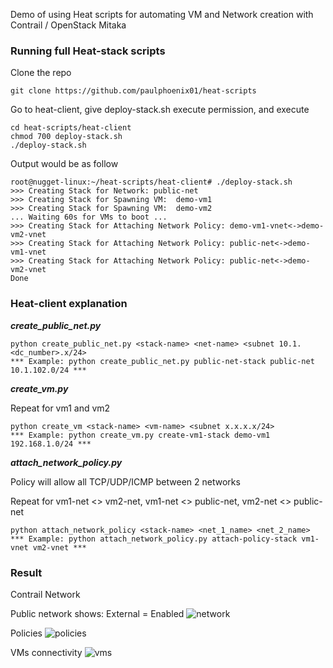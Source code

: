 Demo of using Heat scripts for automating VM and Network creation with Contrail / OpenStack Mitaka

### Running full Heat-stack scripts
Clone the repo
```
git clone https://github.com/paulphoenix01/heat-scripts
```
Go to heat-client, give deploy-stack.sh execute permission, and execute
```
cd heat-scripts/heat-client
chmod 700 deploy-stack.sh
./deploy-stack.sh
```
Output would be as follow
```
root@nugget-linux:~/heat-scripts/heat-client# ./deploy-stack.sh
>>> Creating Stack for Network: public-net
>>> Creating Stack for Spawning VM:  demo-vm1
>>> Creating Stack for Spawning VM:  demo-vm2
... Waiting 60s for VMs to boot ...
>>> Creating Stack for Attaching Network Policy: demo-vm1-vnet<->demo-vm2-vnet
>>> Creating Stack for Attaching Network Policy: public-net<->demo-vm1-vnet
>>> Creating Stack for Attaching Network Policy: public-net<->demo-vm2-vnet
Done
```

### Heat-client explanation
***create_public_net.py***
```
python create_public_net.py <stack-name> <net-name> <subnet 10.1.<dc_number>.x/24>
*** Example: python create_public_net.py public-net-stack public-net 10.1.102.0/24 ***
```

***create_vm.py***

Repeat for vm1 and vm2
```
python create_vm <stack-name> <vm-name> <subnet x.x.x.x/24> 
*** Example: python create_vm.py create-vm1-stack demo-vm1 192.168.1.0/24 ***
```

***attach_network_policy.py***

Policy will allow all TCP/UDP/ICMP between 2 networks

Repeat for vm1-net <> vm2-net, vm1-net <> public-net, vm2-net <> public-net
```
python attach_network_policy <stack-name> <net_1_name> <net_2_name>
*** Example: python attach_network_policy.py attach-policy-stack vm1-vnet vm2-vnet ***
```


### Result
Contrail Network

Public network shows: External = Enabled
![network](https://i.imgur.com/Kx34wBh.png)

Policies
![policies](https://i.imgur.com/GF1EVOe.png)

VMs connectivity
![vms](https://i.imgur.com/nTbd2QY.png)
